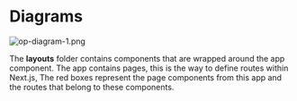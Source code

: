 # Diagrams #


![op-diagram-1.png](https://bitbucket.org/repo/jgzaE4G/images/2874012613-op-diagram-1.png)

The **layouts** folder contains components that are wrapped around the app component. The app contains pages, this is the way to define routes within Next.js, The red boxes represent the page components from this app and the routes that belong to these components.